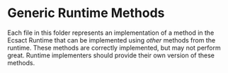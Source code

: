 # Generic Runtime Methods

Each file in this folder represents an implementation of a method in the Ecsact Runtime that can be implemented using _other_ methods from the runtime. These methods are correctly implemented, but may not perform great. Runtime implementers should provide their own version of these methods.
